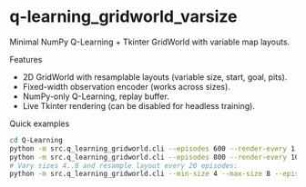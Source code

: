 # q-learning_gridworld_varsize

Minimal NumPy Q-Learning + Tkinter GridWorld with variable map layouts.

Features

- 2D GridWorld with resamplable layouts (variable size, start, goal, pits).
- Fixed-width observation encoder (works across sizes).
- NumPy-only Q-Learning, replay buffer.
- Live Tkinter rendering (can be disabled for headless training).

Quick examples

```bash
cd Q-Learning
python -m src.q_learning_gridworld.cli --episodes 600 --render-every 1
python -m src.q_learning_gridworld.cli --episodes 800 --render-every 10 --sleep 0.01
# Vary sizes 4..8 and resample layout every 20 episodes:
python -m src.q_learning_gridworld.cli --min-size 4 --max-size 8 --episodes-per-layout 20
```
